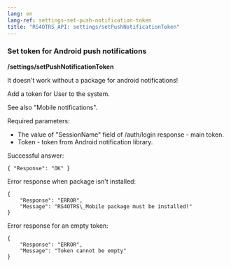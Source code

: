 ```yaml
---
lang: en
lang-ref: settings-set-push-notification-token
title: "RS4OTRS_API: settings/setPushNotificationToken"
---
```


### Set token for Android push notifications

**/settings/setPushNotificationToken**

It doesn't work without a package for android notifications!

Add a token for User to the system.

See also "Mobile notifications".

Required parameters:

- The value of "SessionName" field of /auth/login response - main token.
- Token - token from Android notification library.

Successful answer:

```
{ "Response": "OK" }
```

Error response when package isn't installed:

```
{
    "Response": "ERROR",
    "Message": "RS4OTRS\_Mobile package must be installed!"
}
```

Error response for an empty token:

```
{
    "Response": "ERROR",
    "Message": "Token cannot be empty"
}
```

